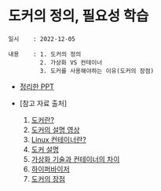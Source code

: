 # 도커의 정의, 필요성 학습
    일시    : 2022-12-05
    
    내용    : 1. 도커의 정의
             2. 가상화 VS 컨테이너
             3. 도커를 사용해야하는 이유(도커의 장점)
    
   
    
* [정리한 PPT]( https://github.com/seuhong98/Study/blob/main/%EB%8F%84%EC%BB%A4%20%EA%B3%B5%EB%B6%80/2022-12-05%20%EB%8F%84%EC%BB%A4%EC%9D%98%20%EC%A0%95%EC%9D%98%2C%20%ED%95%84%EC%9A%94%EC%84%B1%20%ED%95%99%EC%8A%B5/%EB%8F%84%EC%BB%A4%EB%9E%80.pptx )  

* [참고 자료 출처]
    1. [도커란?]( https://awlhdla.tistory.com/152 )  
    2. [도커의 설명 영상]( https://www.youtube.com/watch?v=hWPv9LMlme8&t=577s&ab_channel=%EC%96%84%ED%8C%8D%ED%95%9C%EC%BD%94%EB%94%A9%EC%82%AC%EC%A0%84 )
    3. [Linux 컨테이너란?]( https://www.redhat.com/ko/topics/containers/whats-a-linux-container )
    4. [도커 설명]( https://velog.io/@markany/%EB%8F%84%EC%BB%A4%EC%97%90-%EB%8C%80%ED%95%9C-%EC%96%B4%EB%96%A4-%EA%B2%83-1.-%EB%8F%84%EC%BB%A4%EB%9E%80-%EB%AC%B4%EC%97%87%EC%9D%B8%EA%B0%80 )
    5. [가상화 기술과 컨테이너의 차이]( http://www.opennaru.com/cloud/virtualization-vs-container/ )
    6. [하이퍼바이저]( https://ko.wikipedia.org/wiki/%ED%95%98%EC%9D%B4%ED%8D%BC%EB%B0%94%EC%9D%B4%EC%A0%80 )
    7. [도커의 장점]( https://hanhyx.tistory.com/27 )
        
        
    

